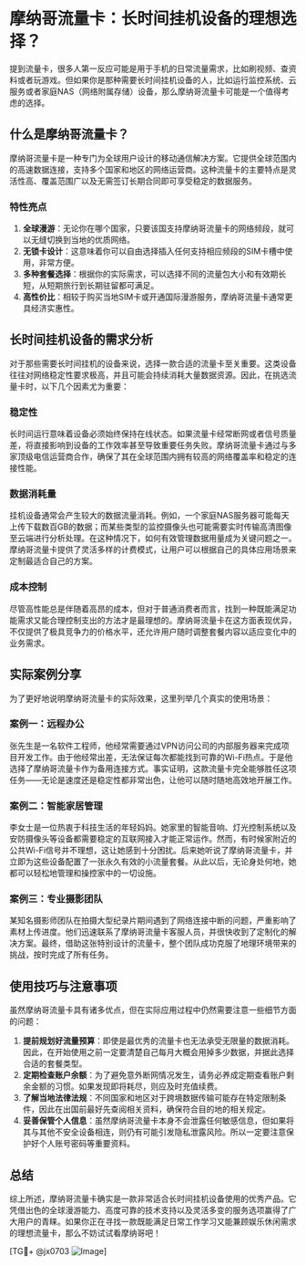 # 摩纳哥流量卡：长时间挂机设备的理想选择？

提到流量卡，很多人第一反应可能是用于手机的日常流量需求，比如刷视频、查资料或者玩游戏。但如果你是那种需要长时间挂机设备的人，比如运行监控系统、云服务或者家庭NAS（网络附属存储）设备，那么摩纳哥流量卡可能是一个值得考虑的选择。

## 什么是摩纳哥流量卡？

摩纳哥流量卡是一种专门为全球用户设计的移动通信解决方案。它提供全球范围内的高速数据连接，支持多个国家和地区的网络运营商。这种流量卡的主要特点是灵活性高、覆盖范围广以及无需签订长期合同即可享受稳定的数据服务。

### 特性亮点

1. **全球漫游**：无论你在哪个国家，只要该国支持摩纳哥流量卡的网络频段，就可以无缝切换到当地的优质网络。
2. **无锁卡设计**：这意味着你可以自由选择插入任何支持相应频段的SIM卡槽中使用，非常方便。
3. **多种套餐选择**：根据你的实际需求，可以选择不同的流量包大小和有效期长短，从短期旅行到长期驻留都可满足。
4. **高性价比**：相较于购买当地SIM卡或开通国际漫游服务，摩纳哥流量卡通常更具经济实惠性。

## 长时间挂机设备的需求分析

对于那些需要长时间挂机的设备来说，选择一款合适的流量卡至关重要。这类设备往往对网络稳定性要求极高，并且可能会持续消耗大量数据资源。因此，在挑选流量卡时，以下几个因素尤为重要：

### 稳定性

长时间运行意味着设备必须始终保持在线状态。如果流量卡经常断网或者信号质量差，将直接影响到设备的工作效率甚至导致重要任务失败。摩纳哥流量卡通过与多家顶级电信运营商合作，确保了其在全球范围内拥有较高的网络覆盖率和稳定的连接性能。

### 数据消耗量

挂机设备通常会产生较大的数据流量消耗。例如，一个家庭NAS服务器可能每天上传下载数百GB的数据；而某些类型的监控摄像头也可能需要实时传输高清图像至云端进行分析处理。在这种情况下，如何有效管理数据用量成为关键问题之一。摩纳哥流量卡提供了灵活多样的计费模式，让用户可以根据自己的具体应用场景来定制最适合自己的方案。

### 成本控制

尽管高性能总是伴随着高昂的成本，但对于普通消费者而言，找到一种既能满足功能需求又能合理控制支出的方法才是最理想的。摩纳哥流量卡在这方面表现优异，不仅提供了极具竞争力的价格水平，还允许用户随时调整套餐内容以适应变化中的业务需求。

## 实际案例分享

为了更好地说明摩纳哥流量卡的实际效果，这里列举几个真实的使用场景：

### 案例一：远程办公

张先生是一名软件工程师，他经常需要通过VPN访问公司的内部服务器来完成项目开发工作。由于他经常出差，无法保证每次都能找到可靠的Wi-Fi热点。于是他选择了摩纳哥流量卡作为备用连接方式。事实证明，这款流量卡完全能够胜任这项任务——无论是速度还是稳定性都非常出色，让他可以随时随地高效地开展工作。

### 案例二：智能家居管理

李女士是一位热衷于科技生活的年轻妈妈。她家里的智能音响、灯光控制系统以及安防摄像头等设备都需要稳定的互联网接入才能正常运作。然而，有时候家附近的公共Wi-Fi信号并不理想，这让她感到十分困扰。后来她听说了摩纳哥流量卡，并立即为这些设备配置了一张永久有效的小流量套餐。从此以后，无论身处何地，她都可以轻松地管理和操控家中的一切设施。

### 案例三：专业摄影团队

某知名摄影师团队在拍摄大型纪录片期间遇到了网络连接中断的问题，严重影响了素材上传进度。他们迅速联系了摩纳哥流量卡客服人员，并很快收到了定制化的解决方案。最终，借助这张特别设计的流量卡，整个团队成功克服了地理环境带来的挑战，按时完成了所有任务。

## 使用技巧与注意事项

虽然摩纳哥流量卡具有诸多优点，但在实际应用过程中仍然需要注意一些细节方面的问题：

1. **提前规划好流量预算**：即使是最优秀的流量卡也无法承受无限量的数据消耗。因此，在开始使用之前一定要清楚自己每月大概会用掉多少数据，并据此选择合适的套餐类型。
2. **定期检查账户余额**：为了避免意外断网情况发生，请务必养成定期查看账户剩余金额的习惯。如果发现即将耗尽，则应及时充值续费。
3. **了解当地法律法规**：不同国家和地区对于跨境数据传输可能存在特定限制条件，因此在出国前最好先查阅相关资料，确保符合目的地的相关规定。
4. **妥善保管个人信息**：虽然摩纳哥流量卡本身不会泄露任何敏感信息，但如果将其与其他不安全设备相连，则仍有可能引发隐私泄露风险。所以一定要注意保护好个人账号密码等重要资料。

## 总结

综上所述，摩纳哥流量卡确实是一款非常适合长时间挂机设备使用的优秀产品。它凭借出色的全球漫游能力、高度可靠的技术支持以及灵活多变的服务选项赢得了广大用户的青睐。如果你正在寻找一款既能满足日常工作学习又能兼顾娱乐休闲需求的理想流量卡，那么不妨试试看摩纳哥吧！

[TG💪+ @jx0703 ![Image](https://github.com/user-attachments/assets/dbca1d08-cadb-493c-b0ec-ad6f7a83f270)]